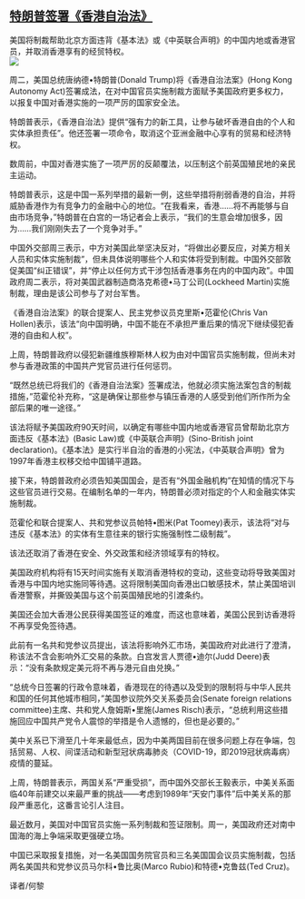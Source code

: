 <!--1594803115000-->
[特朗普签署《香港自治法》](https://cn.ft.com/story/001088551?full=y)
------

<div></div><div class="story-lead">美国将制裁帮助北京方面违背《基本法》或《中英联合声明》的中国内地或香港官员，并取消香港享有的经贸特权。</div><div class=" story-image image"><img src="https://thumbor.ftacademy.cn/unsafe/1340x754/https://thumbor.ftacademy.cn/unsafe/picture/4/000097384_piclink.jpg"></div><div class="story-body"><div id="story-body-container"><p>周二，美国总统唐纳德•特朗普(Donald Trump)将《香港自治法案》(Hong Kong Autonomy Act)签署成法，在对中国官员实施制裁方面赋予美国政府更多权力，以报复中国对香港实施的一项严厉的国家安全法。</p><p>特朗普表示，《香港自治法》提供“强有力的新工具，让参与破坏香港自由的个人和实体承担责任”。他还签署一项命令，取消这个亚洲金融中心享有的贸易和经济特权。</p><p>数周前，中国对香港实施了一项严厉的反颠覆法，以压制这个前英国殖民地的亲民主运动。</p><p>特朗普表示，这是中国一系列举措的最新一例，这些举措将削弱香港的自治，并将威胁香港作为有竞争力的金融中心的地位。“在我看来，香港……将不再能够与自由市场竞争，”特朗普在白宫的一场记者会上表示，“我们的生意会增加很多，因为……我们刚刚失去了一个竞争对手。”</p><div  data-o-ads-name="mpu-middle1" class="o-ads in-article-advert" data-o-ads-formats-default="false"  data-o-ads-formats-small="FtcMobileMpu"  data-o-ads-formats-medium="FtcMpu" data-o-ads-formats-large="FtcMpu" data-o-ads-formats-extra="FtcMpu" data-o-ads-targeting="cnpos=middle1;" data-cy='[{"devices":["PC","iPhoneWeb","AndroidWeb","iPhoneApp","AndroidApp"],"pattern":"MPU","position":"Middle1","container":"mpuInStory"}]'></div><p>中国外交部周三表示，中方对美国此举坚决反对，“将做出必要反应，对美方相关人员和实体实施制裁”，但未具体说明哪些个人和实体将受到制裁。中国外交部敦促美国“纠正错误”，并“停止以任何方式干涉包括香港事务在内的中国内政”。中国政府周二表示，将对美国武器制造商洛克希德•马丁公司(Lockheed Martin)实施制裁，理由是该公司参与了对台军售。</p><p>《香港自治法案》的联合提案人、民主党参议员克里斯•范霍伦(Chris Van Hollen)表示，该法“向中国明确，中国不能在不承担严重后果的情况下继续侵犯香港的自由和人权”。</p><p>上周，特朗普政府以侵犯新疆维族穆斯林人权为由对中国官员实施制裁，但尚未对参与香港政策的中国共产党官员进行任何惩罚。</p><p>“既然总统已将我们的《香港自治法案》签署成法，他就必须实施法案包含的制裁措施，”范霍伦补充称，“这是确保让那些参与镇压香港的人感受到他们所作所为全部后果的唯一途径。”</p><p>该法将赋予美国政府90天时间，以确定有哪些中国内地或香港官员曾帮助北京方面违反《基本法》(Basic Law)或《中英联合声明》(Sino-British joint declaration)。《基本法》是实行半自治的香港的小宪法，《中英联合声明》曾为1997年香港主权移交给中国铺平道路。</p><p>接下来，特朗普政府必须告知美国国会，是否有“外国金融机构”在知情的情况下与这些官员进行交易。在编制名单的一年内，特朗普必须对指定的个人和金融实体实施制裁。</p><div data-o-ads-name="mpu-middle2" class="o-ads in-article-advert" data-o-ads-formats-default="false"  data-o-ads-formats-small="FtcMobileMpu"  data-o-ads-formats-medium="false" data-o-ads-formats-large="false" data-o-ads-formats-extra="false" data-o-ads-targeting="cnpos=middle2;" data-cy='[{"devices":["iPhoneWeb","AndroidWeb","iPhoneApp","AndroidApp"],"pattern":"MPU","position":"Middle2","container":"mpuInStory"}]'></div><p>范霍伦和联合提案人、共和党参议员帕特•图米(Pat Toomey)表示，该法将“对与违反《基本法》的实体有生意往来的银行实施强制性二级制裁”。</p><p>该法还取消了香港在安全、外交政策和经济领域享有的特权。</p><p>美国政府机构将有15天时间实施有关取消香港特权的变动，这些变动将导致美国对香港与中国内地实施同等待遇。这将限制美国向香港出口敏感技术，禁止美国培训香港警察，并撕毁美国与这个前英国殖民地的引渡条约。</p><p>美国还会加大香港公民获得美国签证的难度，而这也意味着，美国公民到访香港将不再享受免签待遇。</p><p>此前有一名共和党参议员提出，该法将影响外汇市场，美国政府对此进行了澄清，称该法不含会影响外汇交易的条款。白宫发言人贾德•迪尔(Judd Deere)表示：“没有条款规定美元将不再与港元自由兑换。”</p><div data-o-ads-name="mpu-middle3" class="o-ads in-article-advert" data-o-ads-formats-default="false"  data-o-ads-formats-small="FtcMobileMpu"  data-o-ads-formats-medium="false" data-o-ads-formats-large="false" data-o-ads-formats-extra="false" data-o-ads-targeting="cnpos=middle3;" data-cy='[{"devices":["iPhoneWeb","AndroidWeb","iPhoneApp","AndroidApp"],"pattern":"MPU","position":"Middle3","container":"mpuInStory"}]'></div><p>“总统今日签署的行政令意味着，香港现在的待遇以及受到的限制将与中华人民共和国的任何其他城市相同，”美国参议院外交关系委员会(Senate foreign relations committee)主席、共和党人詹姆斯•里施(James Risch)表示，“总统利用这些措施回应中国共产党令人震惊的举措是令人遗憾的，但也是必要的。”</p><p>美中关系已下滑至几十年来最低点，因为中美两国目前在很多问题上存在争端，包括贸易、人权、间谍活动和新型冠状病毒肺炎（COVID-19，即2019冠状病毒病）疫情的蔓延。</p><p>上周，特朗普表示，两国关系“严重受损”，而中国外交部长王毅表示，中美关系面临40年前建交以来最严重的挑战——考虑到1989年“天安门事件”后中美关系的那段严重恶化，这番言论引人注目。</p><p>最近数月，美国对中国官员实施一系列制裁和签证限制。周一，美国政府还对南中国海的海上争端采取更强硬立场。</p><p>中国已采取报复措施，对一名美国国务院官员和三名美国国会议员实施制裁，包括两名美国共和党参议员马尔科•鲁比奥(Marco Rubio)和特德•克鲁兹(Ted Cruz)。</p><div data-o-ads-name="mpu-middle4" class="o-ads in-article-advert" data-o-ads-formats-default="false"  data-o-ads-formats-small="FtcMobileMpu"  data-o-ads-formats-medium="false" data-o-ads-formats-large="false" data-o-ads-formats-extra="false" data-o-ads-targeting="cnpos=middle4;" data-cy='[{"devices":["iPhoneWeb","AndroidWeb","iPhoneApp","AndroidApp"],"pattern":"MPU","position":"Middle4","container":"mpuInStory"}]'></div><p>译者/何黎</p></div><div class="clearfloat"></div></div>

